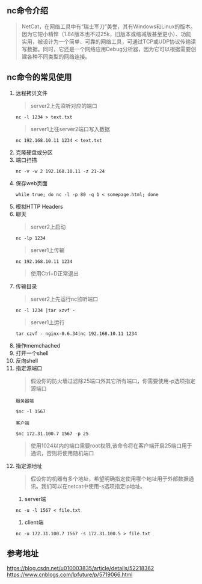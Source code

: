 ## nc命令介绍
> NetCat，在网络工具中有“瑞士军刀”美誉，其有Windows和Linux的版本。因为它短小精悍（1.84版本也不过25k，旧版本或缩减版甚至更小）、功能实用，被设计为一个简单、可靠的网络工具，可通过TCP或UDP协议传输读写数据。同时，它还是一个网络应用Debug分析器，因为它可以根据需要创建各种不同类型的网络连接。

## nc命令的常见使用
1. 远程拷贝文件
   >server2上先监听对应的端口
   ```
   nc -l 1234 > text.txt
   ```
   >server1上往server2端口写入数据
   ```
   nc 192.168.10.11 1234 < text.txt
   ```
2. 克隆硬盘或分区
3. 端口扫描
   ```
   nc -v -w 2 192.168.10.11 -z 21-24
   ```
4. 保存web页面
   ```
   while true; do nc -l -p 80 -q 1 < somepage.html; done
   ```
5. 模拟HTTP Headers
6. 聊天
   >server2上启动
   ```
   nc -lp 1234
   ```
   >server1上传输
   ```
   nc 192.168.10.11 1234
   ```
   >使用Ctrl+D正常退出
7. 传输目录
   > server2上先运行nc监听端口
   ```
   nc -l 1234 |tar xzvf -
   ```
   > server1上运行
   ```
   tar czvf - nginx-0.6.34|nc 192.168.10.11 1234
   ```
8. 操作memchached
9. 打开一个shell
10. 反向shell
11. 指定源端口
    >假设你的防火墙过滤除25端口外其它所有端口，你需要使用-p选项指定源端口
    ```
    服务器端

    $nc -l 1567

    客户端

    $nc 172.31.100.7 1567 -p 25
    ```
    >使用1024以内的端口需要root权限,该命令将在客户端开启25端口用于通讯，否则将使用随机端口
12. 指定源地址
    >假设你的机器有多个地址，希望明确指定使用哪个地址用于外部数据通讯。我们可以在netcat中使用-s选项指定ip地址。
    1. server端
    ```
    nc -u -l 1567 < file.txt
    ```
    1. client端
    ```
    nc -u 172.31.100.7 1567 -s 172.31.100.5 > file.txt
    ```

## 参考地址
https://blog.csdn.net/u010003835/article/details/52218362 
https://www.cnblogs.com/lpfuture/p/5719066.html 


